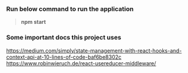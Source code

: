 ### Run below command to run the application

> <b>npm start</b>


### Some important docs this project uses
https://medium.com/simply/state-management-with-react-hooks-and-context-api-at-10-lines-of-code-baf6be8302c <br/>
https://www.robinwieruch.de/react-usereducer-middleware/
